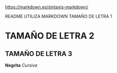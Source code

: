 https://markdown.es/sintaxis-markdown/

README UTILIZA MARKDOWN
TAMAÑO DE LETRA 1 
# TAMAÑO DE LETRA 2
## TAMAÑO DE LETRA 3
**Negrita**
*Cursiva*
